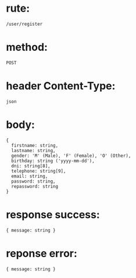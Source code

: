 # rute: 
~~~
/user/register
~~~
# method:
~~~
POST
~~~
# header Content-Type:
~~~
json
~~~
# body:
~~~
{
  firstname: string, 
  lastname: string, 
  gender: 'M' (Male), 'F' (Female), 'O' (Other),  
  birthday: string ('yyyy-mm-dd'), 
  dni: string[8], 
  telephone: string[9],
  email: string, 
  password: string, 
  repassword: string
}
~~~
# response success: 
~~~
{ message: string }
~~~
# reponse error:
~~~
{ message: string }
~~~
